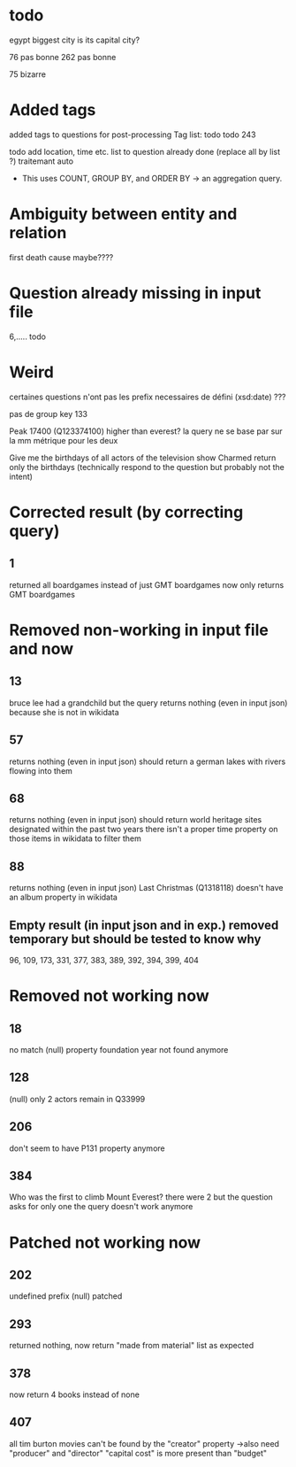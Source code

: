 # todo
egypt biggest city is its capital city?

76 pas bonne
262 pas bonne

75 bizarre

# Added tags
added tags to questions for post-processing
Tag list: todo
todo 243

todo add location, time etc. list   to question already done (replace all by list ?)
traitemant auto
- This uses COUNT, GROUP BY, and ORDER BY → an aggregation query.


# Ambiguity between entity and relation
first death cause maybe????

# Question already missing in input file
6,.....
todo

# Weird

certaines questions n'ont pas les prefix necessaires de défini (xsd:date)
???

pas de group key
133


Peak 17400 (Q123374100) higher than everest?
la query ne se base par sur la mm métrique pour les deux

Give me the birthdays of all actors of the television show Charmed
return only the birthdays (technically respond to the question but probably not the intent)


# Corrected result (by correcting query)

## 1
returned all boardgames instead of just GMT boardgames
now only returns GMT boardgames

# Removed non-working in input file and now

## 13
bruce lee had a grandchild but the query returns nothing (even in input json) because she is not in wikidata

## 57
returns nothing (even in input json) 
should return a german lakes with rivers flowing into them

## 68
returns nothing (even in input json)
should return world heritage sites designated within the past two years
there isn't a proper time property on those items in wikidata to filter them

## 88
returns nothing (even in input json)
Last Christmas (Q1318118) doesn't have an album property in wikidata

## Empty result (in input json and in exp.) removed temporary but should be tested to know why
96, 109, 173, 331, 377, 383, 389, 392, 394, 399, 404

# Removed not working now

## 18
no match (null)
property foundation year not found anymore

## 128 
(null)
only 2 actors remain in Q33999

## 206
don't seem to have P131 property anymore

## 384
Who was the first to climb Mount Everest?
there were 2 but the question asks for only one
the query doesn't work anymore

# Patched not working now
## 202
undefined prefix (null)
patched

## 293
returned nothing, now return "made from material" list as expected

## 378
now return 4 books instead of none

## 407
all tim burton movies can't be found by the "creator" property
->also need "producer" and "director"
"capital cost" is more present than "budget"
